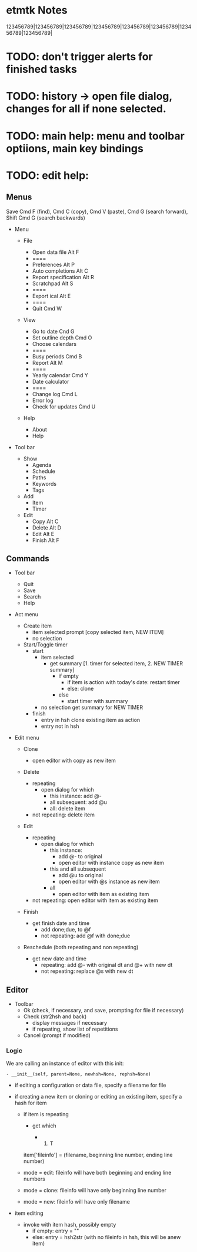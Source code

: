 # etmtk Notes

123456789|123456789|123456789|123456789|123456789|123456789|123456789|123456789|

# TODO: don't trigger alerts for finished tasks

# TODO: history -> open file dialog, changes for all if none selected.

# TODO: main help: menu and toolbar optiions, main key bindings

# TODO: edit help:


## Menus

Save Cmd F (find), Cmd C (copy), Cmd V (paste), Cmd G (search forward),
Shift Cmd G (search backwards)

- Menu
    - File
        - Open data file            Alt F
        - ====
        - Preferences               Alt P
        - Auto completions          Alt C
        - Report specification      Alt R
        - Scratchpad                Alt S
        - ====
        - Export ical               Alt E
        - ====
        - Quit                      Cmd W

    - View
        - Go to date                Cnd G
        - Set outline depth         Cmd O
        - Choose calendars
        - ====
        - Busy periods              Cmd B
        - Report                    Alt M
        - ====
        - Yearly calendar           Cmd Y
        - Date calculator
        - ====
        - Change log                Cmd L
        - Error log
        - Check for updates         Cmd U
    - Help
        - About
        - Help

- Tool bar
    - Show
        - Agenda
        - Schedule
        - Paths
        - Keywords
        - Tags
    - Add
        - Item
        - Timer
    - Edit
        - Copy                      Alt C
        - Delete                    Alt D
        - Edit                      Alt E
        - Finish                    Alt F

## Commands

- Tool bar
    - Quit
    - Save
    - Search
    - Help

- Act menu
    - Create item
        - item selected
            prompt [copy selected item, NEW ITEM]
        - no selection
    - Start/Toggle timer
        - start
            - item selected
                - get summary [1. timer for selected item, 2. NEW TIMER summary]
                    - if empty
                        - if item is action with today's date: restart timer
                        - else: clone
                    - else
                        - start timer with summary
            - no selection
                get summary for NEW TIMER
        - finish
            - entry in hsh
                clone existing item as action
            - entry not in hsh

- Edit menu
    - Clone
        - open editor with copy as new item
    - Delete
        - repeating
            - open dialog for which
                - this instance: add @-
                - all subsequent: add @u
                - all: delete item
        - not repeating: delete item
    - Edit
        - repeating
            - open dialog for which
                - this instance:
                    - add @- to original
                    - open editor with instance copy as new item
                - this and all subsequent
                    - add @u to original
                    - open editor with @s instance as new item
                - all
                    - open editor with item as existing item
        - not repeating: open editor with item as existing item
    - Finish
        - get finish date and time
            - add done;due, to @f
            - not repeating: add @f with done;due

    - Reschedule (both repeating and non repeating)
        - get new date and time
            - repeating: add @- with original dt and @+ with new dt
            - not repeating: replace @s with new dt



## Editor

- Toolbar
    - Ok (check, if necessary, and save, prompting for file if necessary)
    - Check (str2hsh and back)
        - display messages if necessary
        - if repeating, show list of repetitions
    - Cancel (prompt if modified)


### Logic


We are calling an instance of editor with this init:

    - __init__(self, parent=None, newhsh=None, rephsh=None)

- if editing a configuration or data file, specify a filename for file

- if creating a new item or cloning or editing an existing item, specify a hash for item

    - if item is repeating

        - get which

            - 1. T

        item['fileinfo'] = (filename, beginning line number, ending line number)

    - mode = edit: fileinfo will have both beginning and ending line numbers

    - mode = clone: fileinfo will have only beginning line number

    - mode = new: fileinfo will have only filename



- item editing
    - invoke with item hash, possibly empty
        - if empty: entry = ""
        - else: entry = hsh2str (with no fileinfo in hsh, this will be anew item)


